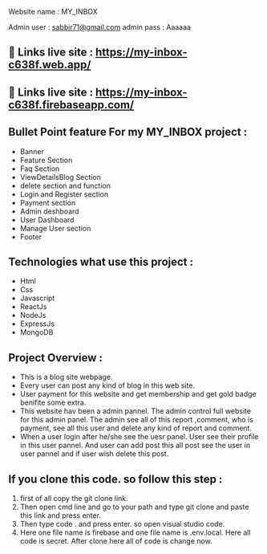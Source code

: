 Website name : MY_INBOX

Admin user : sabbir71@gmail.com
admin pass : Aaaaaa

## 🔗 Links live site : https://my-inbox-c638f.web.app/
## 🔗 Links live site : https://my-inbox-c638f.firebaseapp.com/

##  Bullet Point feature For my MY_INBOX project :

 - Banner
 - Feature Section
 - Faq Section
 - ViewDetailsBlog Section
 -  delete section and function
 - Login and Register section
 - Payment section
 - Admin deshboard
 - User Dashboard 
 - Manage User section
 - Footer

##  Technologies what use this project :

 - Html
 - Css
 - Javascript
 - ReactJs
 - NodeJs
 - ExpressJs
 - MongoDB

##  Project Overview :

 - This is a blog site webpage.
 - Every user can post any kind of blog in this web site.
 - User payment for this website and get membership and get gold badge benifite some extra.
 - This website hav been a admin pannel. The admin control full website for this admin panel. The admin see all of this report ,comment, who is payment, see all this user and delete any kind of report and comment.
 - When a user login after he/she see the uesr panel. User see their profile in this user pannel. And user can add post this all post see the user in user pannel and if user wish delete this post.

##  If you clone this code. so follow this step :
1. first of all copy the git clone link.
2. Then open cmd line and go to your path and type git clone and paste this link and press enter.
3. Then type code . and press enter. so open visual studio code.
4. Here one file name is firebase and one file name is .env.local. Here all code is secret. After clone here all of code is change now.
   
